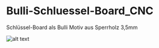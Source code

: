 # Bulli-Schluessel-Board_CNC

Schlüssel-Board als Bulli Motiv aus Sperrholz 3,5mm

![alt text](https://github.com/Ralfkammel/Bulli-Schluessel-Board_CNC/blob/master/bulli_a.jpg)
